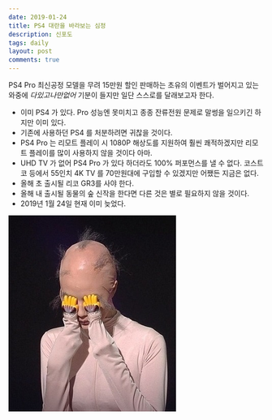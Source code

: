 ```yaml
---
date: 2019-01-24
title: PS4 대란을 바라보는 심정
description: 신포도
tags: daily
layout: post
comments: true
---
```


PS4 Pro 최신공정 모델을 무려 15만원 할인 판매하는 초유의 이벤트가 벌어지고 있는 와중에 _다있고나만없어_ 기분이 들지만 일단 스스로를 달래보고자 한다.

- 이미 PS4 가 있다. Pro 성능엔 못미치고 종종 잔류전원 문제로 말썽을 일으키긴 하지만 이미 있다.
- 기존에 사용하던 PS4 를 처분하려면 귀찮을 것이다.
-  PS4 Pro 는 리모트 플레이 시 1080P 해상도를 지원하여 훨씬 쾌적하겠지만 리모트 플레이를 많이 사용하지 않을 것이다 아마. 
- UHD TV 가 없어 PS4 Pro 가 있다 하더라도 100% 퍼포먼스를 낼 수 없다. 코스트코 등에서 55인치 4K TV 를 70만원대에 구입할 수 있겠지만 어쨌든 지금은 없다.
-  올해 초 출시될 리코 GR3를 사야 한다.
- 올해 내 출시될 동물의 숲 신작을 한다면 다른 것은 별로 필요하지 않을 것이다.
- 2019년 1월 24일 현재 이미 늦었다. 

![crying](https://github.com/nnwb/nnwb.github.io/blob/master/images/crying.jpg)


